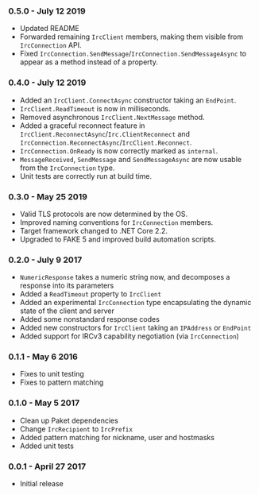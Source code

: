 ### 0.5.0 - July 12 2019
* Updated README
* Forwarded remaining `IrcClient` members, making them visible from `IrcConnection` API.
* Fixed `IrcConnection.SendMessage`/`IrcConnection.SendMessageAsync` to appear as a method instead of a property.

### 0.4.0 - July 12 2019
* Added an `IrcClient.ConnectAsync` constructor taking an `EndPoint`.
* `IrcClient.ReadTimeout` is now in milliseconds.
* Removed asynchronous `IrcClient.NextMessage` method.
* Added a graceful reconnect feature in `IrcClient.ReconnectAsync`/`Irc.ClientReconnect` and `IrcConnection.ReconnectAsync`/`IrcClient.Reconnect`.
* `IrcConnection.OnReady` is now correctly marked as `internal`.
* `MessageReceived`, `SendMessage` and `SendMessageAsync` are now usable from the `IrcConnection` type.
* Unit tests are correctly run at build time.

### 0.3.0 - May 25 2019
* Valid TLS protocols are now determined by the OS.
* Improved naming conventions for `IrcConnection` members.
* Target framework changed to .NET Core 2.2.
* Upgraded to FAKE 5 and improved build automation scripts.

### 0.2.0 - July 9 2017
* `NumericResponse` takes a numeric string now, and decomposes a response into its parameters
* Added a `ReadTimeout` property to `IrcClient`
* Added an experimental `IrcConnection` type encapsulating the dynamic state of the client and server
* Added some nonstandard response codes
* Added new constructors for `IrcClient` taking an `IPAddress` or `EndPoint`
* Added support for IRCv3 capability negotiation (via `IrcConnection`)

### 0.1.1 - May 6 2016
* Fixes to unit testing
* Fixes to pattern matching

### 0.1.0 - May 5 2017
* Clean up Paket dependencies
* Change `IrcRecipient` to `IrcPrefix`
* Added pattern matching for nickname, user and hostmasks
* Added unit tests

### 0.0.1 - April 27 2017
* Initial release

